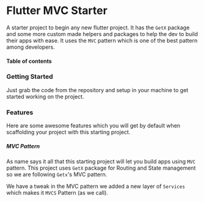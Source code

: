 # Flutter MVC Starter

A starter project to begin any new flutter project.
It has the ```GetX``` package and some more custom made helpers and packages to help the dev to build their apps with ease.
It uses the ```MVC``` pattern which is one of the best pattern among developers.

#### Table of contents


### Getting Started
Just grab the code from the repository and setup in your machine to get started working on the project.

### Features
Here are some awesome features which you will get by default when scaffolding your project with this starting project.

##### MVC Pattern
As name says it all that this starting project will let you build apps using `MVC` pattern.
This project uses `GetX` package for Routing and State management so we are following `Getx`'s MVC pattern.

We have a tweak in the MVC pattern we added a new layer of `Services` which makes it `MVCS` Pattern (as we call).

